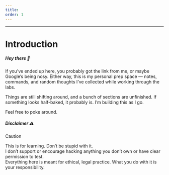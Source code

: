 ```yaml
---
title: 
order: 1
---
```

---
# Introduction

##### Hey there 👋

If you’ve ended up here, you probably got the link from me, or maybe Google’s being nosy. Either way, this is my personal prep space — notes, commands, and random thoughts I’ve collected while working through the labs.

Things are still shifting around, and a bunch of sections are unfinished. If something looks half-baked, it probably is. I’m building this as I go.

Feel free to poke around.

##### Disclaimer ⚠️

> [!CAUTION]
> This is for learning. Don’t be stupid with it.<br>
> I don’t support or encourage hacking anything you don’t own or have clear permission to test.<br>
> Everything here is meant for ethical, legal practice. What you do with it is your responsibility.
